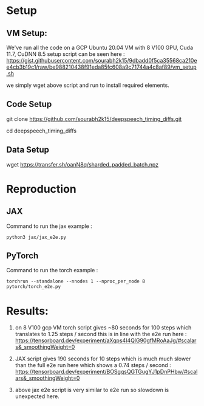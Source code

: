 # Setup

## VM Setup:
We've run all the code on a GCP Ubuntu 20.04 VM with 8 V100 GPU, Cuda 11.7, CuDNN 8.5
setup script can be seen here : 
https://gist.githubusercontent.com/sourabh2k15/9dbadd0f5ca35568ca210ee4cb3b19c1/raw/be988210438f91eda85fc608a9c71744a4c8af89/vm_setup.sh

we simply wget above script and run to install required elements. 

## Code Setup 
git clone https://github.com/sourabh2k15/deepspeech_timing_diffs.git

cd deepspeech_timing_diffs

## Data Setup 
wget https://transfer.sh/oanN8q/sharded_padded_batch.npz

# Reproduction

## JAX
Command to run the jax example : 
```
python3 jax/jax_e2e.py
```

## PyTorch
Command to run the torch example : 
```
torchrun --standalone --nnodes 1 --nproc_per_node 8 pytorch/torch_e2e.py
```

# Results: 


1) on 8 V100 gcp VM torch script gives ~80 seconds for 100 steps which translates to 1.25 steps / second
this is in line with the e2e run here : https://tensorboard.dev/experiment/aXqps4I4QlG90gfMRoAaJg/#scalars&_smoothingWeight=0


2) JAX script gives 190 seconds for 10 steps which is much much slower than the full e2e run here which shows a 0.74 steps / second : https://tensorboard.dev/experiment/BOSgqsQGTGugYJ1pDnPHbw/#scalars&_smoothingWeight=0


3) above jax e2e script is very similar to e2e run so slowdown is unexpected here.  